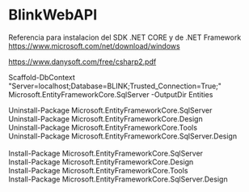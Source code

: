 # BlinkWebAPI
Referencia para instalacion del SDK .NET CORE y de .NET Framework
<br/>
https://www.microsoft.com/net/download/windows


https://www.danysoft.com/free/csharp2.pdf

Scaffold-DbContext "Server=localhost;Database=BLINK;Trusted_Connection=True;" Microsoft.EntityFrameworkCore.SqlServer -OutputDir Entities

Uninstall-Package Microsoft.EntityFrameworkCore.SqlServer<br/>
Uninstall-Package Microsoft.EntityFrameworkCore.Design<br/>
Uninstall-Package Microsoft.EntityFrameworkCore.Tools<br/>
Uninstall-Package Microsoft.EntityFrameworkCore.SqlServer.Design<br/>
<br/>
Install-Package Microsoft.EntityFrameworkCore.SqlServer<br/>
Install-Package Microsoft.EntityFrameworkCore.Design<br/>
Install-Package Microsoft.EntityFrameworkCore.Tools<br/>
Install-Package Microsoft.EntityFrameworkCore.SqlServer.Design<br/>
